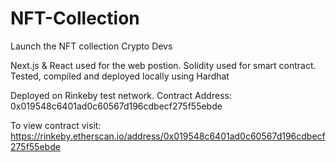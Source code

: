 # NFT-Collection
 Launch the NFT collection Crypto Devs

Next.js & React used for the web postion. Solidity used for smart contract. Tested, compiled and deployed locally using Hardhat

Deployed on Rinkeby test network. Contract Address: 0x019548c6401ad0c60567d196cdbecf275f55ebde

To view contract visit: https://rinkeby.etherscan.io/address/0x019548c6401ad0c60567d196cdbecf275f55ebde
